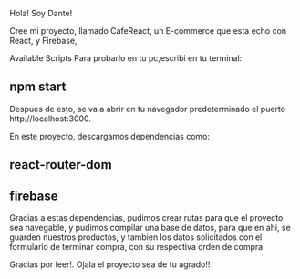 Hola! Soy Dante!

Cree mi proyecto, llamado CafeReact, un E-commerce que esta echo con React, y Firebase,


Available Scripts
Para probarlo en tu pc,escribi en tu terminal:

## npm start
Despues de esto, se va a abrir en tu navegador predeterminado el puerto http://localhost:3000.

En este proyecto, descargamos dependencias como:

## react-router-dom
## firebase
Gracias a estas dependencias, pudimos crear rutas para que el proyecto sea navegable, y pudimos compilar una base de datos, para que en ahi, se guarden nuestros productos, y tambien los datos solicitados con el formulario de terminar compra, con su respectiva orden de compra.

Gracias por leer!. Ojala el proyecto sea de tu agrado!!